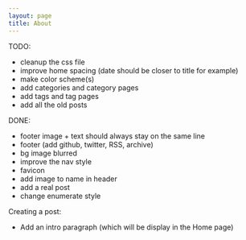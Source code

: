 ```yaml
---
layout: page
title: About
---
```


TODO:
 - cleanup the css file
 - improve home spacing (date should be closer to title for example)
 - make color scheme(s)
 - add categories and category pages
 - add tags and tag pages
 - add all the old posts

DONE:
 - footer image + text should always stay on the same line
 - footer (add github, twitter, RSS, archive)
 - bg image blurred
 - improve the nav style
 - favicon
 - add image to name in header
 - add a real post
 - change enumerate style

Creating a post:
 - Add an intro paragraph (which will be display in the Home page)